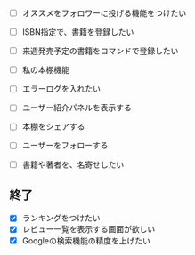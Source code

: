 - [ ] オススメをフォロワーに投げる機能をつけたい


- [ ] ISBN指定で、書籍を登録したい


- [ ] 来週発売予定の書籍をコマンドで登録したい

- [ ] 私の本棚機能

- [ ] エラーログを入れたい

- [ ] ユーザー紹介パネルを表示する
- [ ] 本棚をシェアする


- [ ] ユーザーをフォローする
- [ ] 書籍や著者を、名寄せしたい


## 終了

- [x] ランキングをつけたい
- [x] レビュー一覧を表示する画面が欲しい
- [x] Googleの検索機能の精度を上げたい